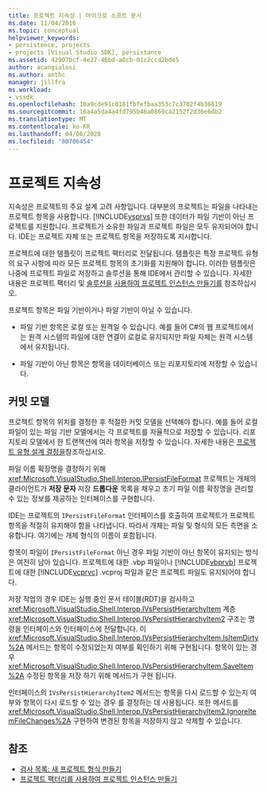 ```yaml
---
title: 프로젝트 지속성 | 마이크로 소프트 문서
ms.date: 11/04/2016
ms.topic: conceptual
helpviewer_keywords:
- persistence, projects
- projects [Visual Studio SDK], persistance
ms.assetid: 42907bcf-4e27-46bd-a8cb-01c2ccd2bde5
author: acangialosi
ms.author: anthc
manager: jillfra
ms.workload:
- vssdk
ms.openlocfilehash: 10a9cde91c0181fbfefbaa353c7c3702f4b36819
ms.sourcegitcommit: 16a4a5da4a4fd795b46a0869ca2152f2d36e6db2
ms.translationtype: MT
ms.contentlocale: ko-KR
ms.lasthandoff: 04/06/2020
ms.locfileid: "80706454"
---
```

# <a name="project-persistence"></a>프로젝트 지속성
지속성은 프로젝트의 주요 설계 고려 사항입니다. 대부분의 프로젝트는 파일을 나타내는 프로젝트 항목을 사용합니다. [!INCLUDE[vsprvs](../../code-quality/includes/vsprvs_md.md)] 또한 데이터가 파일 기반이 아닌 프로젝트를 지원합니다. 프로젝트가 소유한 파일과 프로젝트 파일은 모두 유지되어야 합니다. IDE는 프로젝트 자체 또는 프로젝트 항목을 저장하도록 지시합니다.

 프로젝트에 대한 템플릿이 프로젝트 팩터리로 전달됩니다. 템플릿은 특정 프로젝트 유형의 요구 사항에 따라 모든 프로젝트 항목의 초기화를 지원해야 합니다. 이러한 템플릿은 나중에 프로젝트 파일로 저장하고 솔루션을 통해 IDE에서 관리할 수 있습니다. 자세한 내용은 프로젝트 팩터리 및 [솔루션을](../../extensibility/internals/solutions-overview.md) [사용하여 프로젝트 인스턴스 만들기를](../../extensibility/internals/creating-project-instances-by-using-project-factories.md) 참조하십시오.

 프로젝트 항목은 파일 기반이거나 파일 기반이 아닐 수 있습니다.

- 파일 기반 항목은 로컬 또는 원격일 수 있습니다. 예를 들어 C#의 웹 프로젝트에서는 원격 시스템의 파일에 대한 연결이 로컬로 유지되지만 파일 자체는 원격 시스템에서 유지됩니다.

- 파일 기반이 아닌 항목은 항목을 데이터베이스 또는 리포지토리에 저장할 수 있습니다.

## <a name="commit-models"></a>커밋 모델
 프로젝트 항목의 위치를 결정한 후 적절한 커밋 모델을 선택해야 합니다. 예를 들어 로컬 파일이 있는 파일 기반 모델에서는 각 프로젝트를 자율적으로 저장할 수 있습니다. 리포지토리 모델에서 한 트랜잭션에 여러 항목을 저장할 수 있습니다. 자세한 내용은 [프로젝트 유형 설계 결정을](../../extensibility/internals/project-type-design-decisions.md)참조하십시오.

 파일 이름 확장명을 결정하기 위해 <xref:Microsoft.VisualStudio.Shell.Interop.IPersistFileFormat> 프로젝트는 개체의 클라이언트가 **저장 문자** 저장 **드롭다운** 목록을 채우고 초기 파일 이름 확장명을 관리할 수 있는 정보를 제공하는 인터페이스를 구현합니다.

 IDE는 프로젝트의 `IPersistFileFormat` 인터페이스를 호출하여 프로젝트가 프로젝트 항목을 적절히 유지해야 함을 나타냅니다. 따라서 개체는 파일 및 형식의 모든 측면을 소유합니다. 여기에는 개체 형식의 이름이 포함됩니다.

 항목이 파일이 `IPersistFileFormat` 아닌 경우 파일 기반이 아닌 항목이 유지되는 방식은 여전히 남아 있습니다. 프로젝트에 대한 .vbp 파일이나 [!INCLUDE[vbprvb](../../code-quality/includes/vbprvb_md.md)] 프로젝트에 대한 [!INCLUDE[vcprvc](../../code-quality/includes/vcprvc_md.md)] .vcproj 파일과 같은 프로젝트 파일도 유지되어야 합니다.

 저장 작업의 경우 IDE는 실행 중인 문서 테이블(RDT)을 검사하고 <xref:Microsoft.VisualStudio.Shell.Interop.IVsPersistHierarchyItem> 계층 <xref:Microsoft.VisualStudio.Shell.Interop.IVsPersistHierarchyItem2> 구조는 명령을 인터페이스와 인터페이스에 전달합니다. 이 <xref:Microsoft.VisualStudio.Shell.Interop.IVsPersistHierarchyItem.IsItemDirty%2A> 메서드는 항목이 수정되었는지 여부를 확인하기 위해 구현됩니다. 항목이 있는 경우 <xref:Microsoft.VisualStudio.Shell.Interop.IVsPersistHierarchyItem.SaveItem%2A> 수정된 항목을 저장 하기 위해 메서드가 구현 됩니다.

 인터페이스의 `IVsPersistHierarchyItem2` 메서드는 항목을 다시 로드할 수 있는지 여부와 항목이 다시 로드할 수 있는 경우 를 결정하는 데 사용됩니다. 또한 메서드를 <xref:Microsoft.VisualStudio.Shell.Interop.IVsPersistHierarchyItem2.IgnoreItemFileChanges%2A> 구현하여 변경된 항목을 저장하지 않고 삭제할 수 있습니다.

## <a name="see-also"></a>참조
- [검사 목록: 새 프로젝트 형식 만들기](../../extensibility/internals/checklist-creating-new-project-types.md)
- [프로젝트 팩터리를 사용하여 프로젝트 인스턴스 만들기](../../extensibility/internals/creating-project-instances-by-using-project-factories.md)
